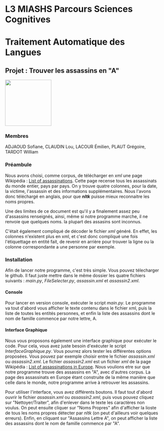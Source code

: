 # L3 MIASHS Parcours Sciences Cognitives
# Traitement Automatique des Langues
## Projet : Trouver les assassins en "A"

<img src="https://pbs.twimg.com/profile_images/1005007318558347264/RUwbCB00_400x400.jpg" height=150px>

### Membres
ADJAOUD Sofiane, CLAUDIN Lou, LACOUR Émilien, PLAUT Grégoire, TARDOT William

### Préambule
Nous avons choisi, comme corpus, de télécharger en <i>xml</i> une page Wikipédia : <a href="https://en.wikipedia.org/wiki/List_of_assassinations">List of assassinations</a>. Cette page recense tous les assassinats du monde entier, pays par pays. On y trouve quatre colonnes, pour la date, la victime, l'assassin et des informations supplémentaires. Nous l'avons donc téléchargé en anglais, pour que <b><i>nltk</i></b> puisse mieux reconnaitre les noms propres.

Une des limites de ce document est qu'il y a finalement assez peu d'assassins renseignés, ainsi, même si notre programme marche, il ne renvoie que quelques noms. la plupart des assasins sont inconnus.

C'était également compliqué de décoder le fichier <i>xml</i> généré. En effet, les colonnes n'existent plus en xml, et c'est donc compliqué une fois l'étiquettage en entité fait, de revenir en arrière pour trouver la ligne ou la colonne correspondante a une personne par exemple. 

### Installation
Afin de lancer notre programme, c'est très simple. Vous pouvez télecharger le github. Il faut juste mettre dans le même dossier les quatre fichiers suivants : <i>main.py</i>, <i>FileSelecter.py</i>, <i>assassin.xml</i> et <i>assassin2.xml</i>.

#### Console
Pour lancer en version console, exécuter le script <i>main.py</i>. Le programme va tout d'abord vous afficher le texte contenu dans le fichier xml, puis la liste de toutes les entités personnes, et enfin la liste des assassins dont le nom de famille commence par notre lettre, A.

#### Interface Graphique
Nous vous proposons également une interface graphique pour exécuter le code. Pour cela, vous avez juste besoin d'exécuter le script <i>InterfaceGraphique.py</i>. Vous pourrez alors tester les différentes options proposées. Vous pouvez par exemple choisir entre le fichier <i>assassin.xml</i> ou <i>assassin2.xml</i>. Le fichier <i>assassin2.xml</i> est un fichier <i>xml</i> de la page Wikipédia : <a href="https://en.wikipedia.org/wiki/List_of_assassinations_in_Europe">List of assassinations in Europe</a>. Nous voulions etre sur que notre programme trouve des assassins en "A", avec d'autres corpus. La page des assassinats en Europe étant construite de la même manière que celle dans le monde, notre programme arrive à retrouver les assassins. 

Pour utiliser l'interface, vous avez différents boutons. Il faut tout d'abord ouvrir le fichier <i>assassin.xml</i> ou <i>assassin2.xml</i>, puis vous pouvez cliquez sur "Nettoyer/Traiter", afin d'enlever dans le texte les caractères non voulus. On peut ensuite cliquer sur "Noms Propres" afin d'afficher la lioste de tous les noms propres détecter par <i>nltk</i> (on peut d'ailleurs voir quelques erreurs). Enfin, en cliquant sur "Assassins Lettre A", on peut afficher la liste des assassins dont le nom de famille commence par "A".

